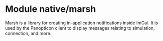 # Module native/marsh

Marsh is a library for creating in-application notifications inside ImGui. It is used by the
Panopticon client to display messages relating to simulation, connection, and more.